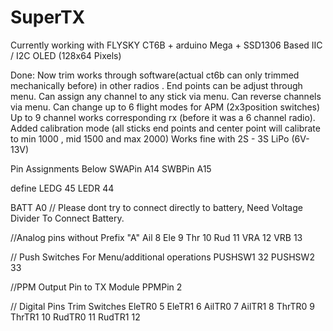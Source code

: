 # SuperTX

Currently working with FLYSKY CT6B + arduino Mega + SSD1306 Based IIC / I2C OLED (128x64 Pixels)

Done:
Now trim works through software(actual ct6b can only trimmed mechanically before) in other radios .
End points can be adjust through menu.
Can assign any channel to any stick via menu.
Can reverse channels via menu.
Can change up to 6 flight modes for APM (2x3position switches)
Up to 9 channel works corresponding rx (before it was a 6 channel radio).
Added calibration mode (all sticks end points and center point will calibrate to min 1000 , mid 1500 and max 2000)
Works fine with 2S - 3S LiPo (6V- 13V)


Pin Assignments Below
SWAPin A14
SWBPin A15

define LEDG 45
LEDR 44

BATT A0 // Please dont try to connect directly to battery, Need Voltage Divider To Connect Battery.

//Analog pins without Prefix "A"
Ail 8
Ele 9
Thr 10
Rud 11
VRA 12
VRB 13

// Push Switches For Menu/additional operations
PUSHSW1  32
PUSHSW2  33

//PPM Output Pin to TX Module
PPMPin 2

// Digital Pins Trim Switches
EleTR0  5
EleTR1  6
AilTR0  7
AilTR1  8
ThrTR0  9
ThrTR1  10
RudTR0  11
RudTR1  12
